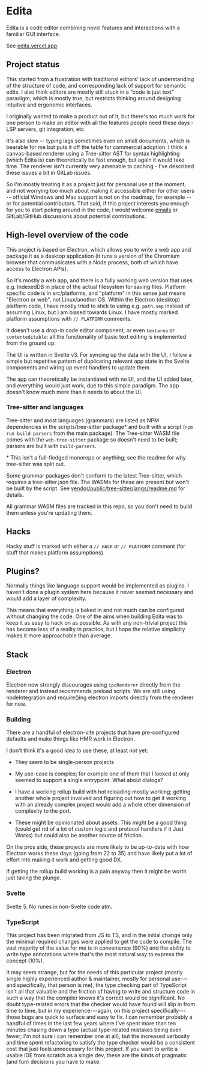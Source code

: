 # Edita

Edita is a code editor combining novel features and interactions with a familiar GUI interface.

See [edita.vercel.app](//edita.vercel.app/).

## Project status

This started from a frustration with traditional editors' lack of understanding of the structure of code, and corresponding lack of support for semantic edits. I also think editors are mostly still stuck in a "code is just text" paradigm, which is mostly true, but restricts thinking around designing intuitive and ergonomic interfaces.

I originally wanted to make a product out of it, but there's too much work for one person to make an editor with all the features people need these days - LSP servers, git integration, etc.

It's also slow -- typing lags sometimes even on small documents, which is bearable for me but puts it off the table for commercial adoption. I think a canvas-based renderer using a Tree-sitter AST for syntax highlighting (which Edita is) can theoretically be fast enough, but again it would take time. The renderer isn't currently very amenable to caching - I've described these issues a bit in GitLab issues.

So I'm mostly treating it as a project just for personal use at the moment, and not worrying too much about making it accessible either for other users -- official Windows and Mac support is not on the roadmap, for example -- or for potential contributors. That said, if this project interests you enough for you to start poking around in the code, I would welcome [emails](mailto:gus@gushogg-blake.com) or GitLab/GitHub discussions about potential contributions.

## High-level overview of the code

This project is based on Electron, which allows you to write a web app and package it as a desktop application (it runs a version of the Chromium browser that communicates with a Node process, both of which have access to Electron APIs).

So it's mostly a web app, and there is a fully working web version that uses e.g. IndexedDB in place of the actual filesystem for saving files. Platform specific code is in src/platforms, and "platform" in this sense just means "Electron or web", not Linux/another OS. Within the Electron (desktop) platform code, I have mostly tried to stick to using e.g. `path.sep` instead of assuming Linux, but I am biased towards Linux. I have mostly marked platform assumptions with `// PLATFORM` comments.

It doesn't use a drop-in code editor component, or even `textarea` or `contenteditable`: all the functionality of basic text editing is implemented from the ground up.

The UI is written in Svelte v3. For syncing up the data with the UI, I follow a simple but repetitive pattern of duplicating relevant app state in the Svelte components and wiring up event handlers to update them.

The app can theoretically be instantiated with no UI, and the UI added later, and everything would just work, due to this simple paradigm. The app doesn't know much more than it needs to about the UI.

### Tree-sitter and languages

Tree-sitter and most languages (grammars) are listed as NPM dependencies in the scripts/tree-sitter package* and built with a script (`npm run build-parsers` from the main package). The Tree-sitter WASM file comes with the `web-tree-sitter` package so doesn't need to be built; parsers are built with `build-parsers`.

\* This isn't a full-fledged monorepo or anything; see the readme for why tree-sitter was split out.

Some grammar packages don't conform to the latest Tree-sitter, which requires a tree-sitter.json file. The WASMs for these are present but won't be built by the script. See [vendor/public/tree-sitter/langs/readme.md](vendor/public/tree-sitter/langs/readme.md) for details.

All grammar WASM files are tracked in this repo, so you don't need to build them unless you're updating them.

## Hacks

Hacky stuff is marked with either a `// HACK` or `// PLATFORM` comment (for stuff that makes platform assumptions).

## Plugins?

Normally things like language support would be implemented as plugins. I haven't done a plugin system here because it never seemed necessary and would add a layer of complexity.

This means that everything is baked in and not much can be configured without changing the code. One of the aims when building Edita was to keep it as easy to hack on as possible. As with any non-trivial project this has become less of a reality in practice, but I hope the relative simplicity makes it more approachable than average.

## Stack

### Electron

Electron now strongly discourages using `ipcRenderer` directly from the renderer and instead recommends preload scripts. We are still using nodeIntegration and require()ing electron imports directly from the renderer for now.

### Building

There are a handful of electron-vite projects that have pre-configured defaults and make things like HMR work in Electron.

I don't think it's a good idea to use these, at least not yet:

- They seem to be single-person projects

- My use-case is complex; for example one of them that I looked at only seemed to support a single entrypoint. What about dialogs?

- I have a working rollup build with hot reloading mostly working; getting another whole project involved and figuring out how to get it working with an already complex project would add a whole other dimension of complexity to the port.

- These might be opinionated about assets. This might be a good thing (could get rid of a lot of custom logic and protocol handlers if it Just Works) but could also be another source of friction.

On the pros side, these projects are more likely to be up-to-date with how Electron works these days (going from 22 to 35) and have likely put a lot of effort into making it work and getting good DX.

If getting the rollup build working is a pain anyway then it might be worth just taking the plunge.

### Svelte

Svelte 5. No runes in non-Svelte code atm.

### TypeScript

This project has been migrated from JS to TS, and in the initial change only the minimal required changes were applied to get the code to compile. The vast majority of the value for me is in convenience (90%) and the ability to write type annotations where that's the most natural way to express the concept (10%).

It may seem strange, but for the needs of this particular project (mostly single highly experienced author & maintainer, mostly for personal use---and specifically, that person is me), the type checking part of TypeScript isn't all that valuable and the friction of having to write and structure code in such a way that the compiler knows it's correct would be significant. No doubt type-related errors that the checker would have found will slip in from time to time, but in my experience---again, on this project specifically---those bugs are quick to surface and easy to fix. I can remember probably a handful of times in the last few years where I've spent more than ten minutes chasing down a typo (actual type-related mistakes being even fewer; I'm not sure I can remember one at all), but the increased verbosity and time spent refactoring to satisfy the type checker would be a consistent cost that just feels unnecessary for this project. If you want to write a usable IDE from scratch as a single dev, these are the kinds of pragmatic (and fun) decisions you have to make.

